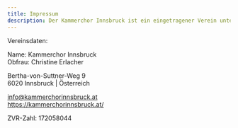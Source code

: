```yaml
---
title: Impressum
description: Der Kammerchor Innsbruck ist ein eingetragener Verein unter Leitung von Christine Erlacher und Mitglied des Tiroler Sängerbundes.
---
```


Vereinsdaten:

Name: Kammerchor Innsbruck  
Obfrau: Christine Erlacher

Bertha-von-Suttner-Weg 9  
6020 Innsbruck | Österreich

<info@kammerchorinnsbruck.at>  
<https://kammerchorinnsbruck.at/>

ZVR-Zahl: 172058044
